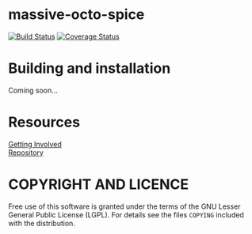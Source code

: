 massive-octo-spice
==
[![Build Status](https://travis-ci.org/csirtgadgets/massive-octo-spice.png?branch=master)](https://travis-ci.org/csirtgadgets/massive-octo-spice) [![Coverage Status](https://coveralls.io/repos/csirtgadgets/massive-octo-spice/badge.png?branch=master)](https://coveralls.io/r/csirtgadgets/massive-octo-spice?branch=master)

Building and installation
===
Coming soon...

Resources
===
[Getting Involved](http://csirtgadgets.org/contribute)  
[Repository](https://github.com/csirtgadgets/massive-octo-spice)


COPYRIGHT AND LICENCE
===

Free use of this software is granted under the terms of the GNU Lesser General
Public License (LGPL). For details see the files `COPYING` included with the
distribution.
